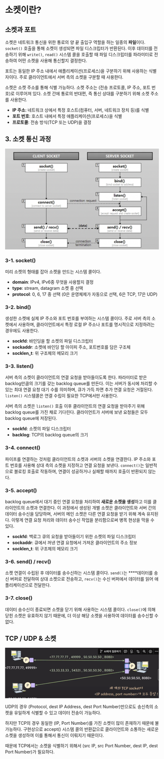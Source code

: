 # 소켓이란?



## 소켓과 포트

소켓은 네트워크 통신을 위한 통로의 양 끝 출입구 역할을 하는 일종의 **파일**이다. `socket()` 호출을 통해 소켓이 생성되면 파일 디스크립터가 반환된다. 이후 데이터를 전송하기 위해 `write()`, `read()` 시스템 콜을 호출할 때 파일 디스크립터를 파라미터로 전송하여 어떤 소켓을 사용해 통신할지 결정한다.

포트는 동일한 IP 주소 내에서 애플리케이션(프로세스)을 구분하기 위해 사용하는 식별자이다. 주로 클라이언트에서 서버 측의 소켓을 구분할 때 사용한다.

소켓은 소켓 주소를 통해 식별 가능하다. 소켓 주소는 (전송 프로토콜, IP 주소, 포트 번호)로 이루어져 있다. 소켓 간에 통로의 반대편, 즉 통신 상대를 구분하기 위해 소켓 주소를 사용한다.

- **IP 주소**: 네트워크 상에서 특정 호스트(컴퓨터, 서버, 네트워크 장치 등)를 식별
- **포트 번호**: 호스트 내에서 특정 애플리케이션(프로세스)을 식별
- **프로토콜**: 전송 방식(TCP 또는 UDP)을 결정



## 3. 소켓 통신 과정

![img.png](img/socket-create.png)

### 3-1. socket()

미리 소켓의 형태를 잡아 소켓을 만드는 시스템 콜이다.

- **domain**: IPv4, IPv6중 무엇을 사용할지 결정
- **type**: stream, datagram 소켓 중 선택
- **protocol**: 0, 6, 17 중 선택 (0은 운영체제가 자동으로 선택, 6은 TCP, 17은 UDP)

### 3-2. bind()

생성한 소켓에 실제 IP 주소와 포트 번호를 부여하는 시스템 콜이다. 주로 서버 측의 소켓에서 사용하며, 클라이언트에서 특정 로컬 IP 주소나 포트를 명시적으로 지정하려는 경우에도 사용한다.

- **sockfd**: 바인딩을 할 소켓의 파일 디스크립터
- **sockaddr**: 소켓에 바인딩 할 아이피 주소, 포트번호를 담은 구조체
- **socklen_t**: 위 구조체의 메모리 크기

### 3-3. listen()

서버 측의 소켓이 클라이언트의 연결 요청을 받아들이도록 한다. 파라미터로 받은 backlog만큼의 크기를 갖는 backlog queue를 만든다. 이는 서버가 동시에 처리할 수 있는 최대 연결 요청 대기 수를 의미하며, 큐가 가득 차면 추가 연결 요청은 거절된다. `listen()` 시스템콜은 연결 수립이 필요한 TCP에서만 사용한다.

서버 측의 소켓은 `listen()` 호출 이후 클라이언트의 연결 요청을 받아주기 위해 backlog queue를 가진 채로 기다린다. 클라이언트가 서버에 보낸 요청들은 모두 backlog queue에 저장된다.

- **sockfd**: 소켓의 파일 디스크립터
- **backlog**: TCP의 backlog queue의 크기

### 3-4. connect()

파이프를 연결하는 것처럼 클라이언트의 소켓과 서버의 소켓을 연결한다. IP 주소와 포트 번호를 사용해 상대 측의 소켓을 지정하고 연결 요청을 보낸다. `connect()`는 일반적으로 블로킹 호출로 작동하며, 연결이 성공하거나 실패할 때까지 호출이 반환되지 않는다.

### 3-5. accept()

backlog queue에서 대기 중인 연결 요청을 처리하여 **새로운 소켓을 생성**하고 이를 클라이언트의 소켓과 연결한다. 이 과정에서 생성된 개별 소켓은 클라이언트와 서버 간의 데이터 송수신을 담당하며, 서버의 메인 소켓은 다른 연결 요청을 받기 위해 계속 유지된다. 이렇게 연결 요청 처리와 데이터 송수신 작업을 분리함으로써 병목 현상을 막을 수 있다.

- **sockfd**: 백로그 큐의 요청을 받아들이기 위한 소켓의 파일 디스크립터
- **sockaddr**: 큐에서 꺼낸 연결 요청에서 가져온 클라이언트의 주소 정보
- **socklen_t**: 위 구조체의 메모리 크기

### 3-6. send() / recv()

소켓 연결이 수립된 후 데이터를 송수신하는 시스템 콜이다. `send()`는 ****데이터를 송신 버퍼로 전달하여 상대 소켓으로 전송하고, `recv()`는 수신 버퍼에서 데이터를 읽어 애플리케이션으로 전달한다.

### 3-7. close()

데이터 송수신이 종료되면 소켓을 닫기 위해 사용하는 시스템 콜이다. `close()`에 의해 닫힌 소켓은 유효하지 않기 때문에, 더 이상 해당 소켓을 사용하여 데이터를 송수신할 수 없다.



## TCP / UDP & 소켓

![img.png](img/tcp-udp-socket.png)

UDP의 경우 (Protocol, dest IP Address, dest Port Number)만으로도 송신측의 소켓을 유일하게 식별할 수 있고 데이터 전송이 가능하다.

하지만 TCP의 경우 동일한 (IP, Port Number)를 가진 소켓이 많이 존재하기 때문에 불가능하다. 구현상으로 accept() 시스템 콜의 반환값으로 클라이언트와 소통하는 새로운 소켓을 생성하여 이를 통해서 통신이 이뤄지기 때문이다.

때문에 TCP에서는 소켓을 식별하기 위해서 (src IP, src Port Number, dest IP, dest Port Number)가 필요하다.

